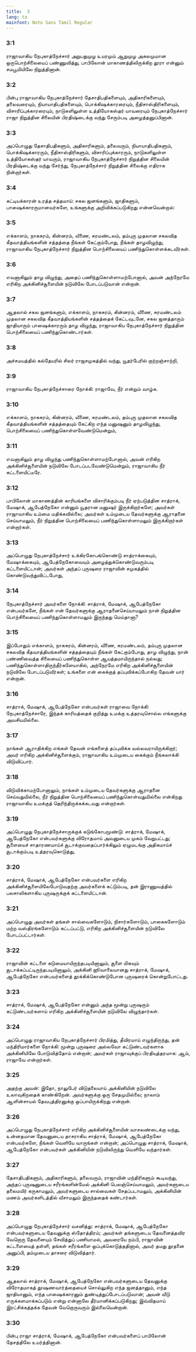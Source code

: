 ```yaml
---
title:  3
lang: ta
mainfont: Noto Sans Tamil Regular
---
```


###  3:1

ராஜாவாகிய நேபுகாத்நேச்சார் அறுபதுமுழ உயரமும் ஆறுமுழ அகலமுமான ஒருபொற்சிலையைப் பண்ணுவித்து, பாபிலோன் மாகாணத்திலிருக்கிற தூரா என்னும் சமபூமியிலே நிறுத்தினான்.

###  3:2

பின்பு ராஜாவாகிய நேபுகாத்நேச்சார் தேசாதிபதிகளையும், அதிகாரிகளையும், தலைவரையும், நியாயாதிபதிகளையும், பொக்கிஷக்காரரையும், நீதிசாஸ்திரிகளையும், விசாரிப்புக்காரரையும், நாடுகளிலுள்ள உத்தியோகஸ்தர் யாவரையும் நேபுகாத்நேச்சார் ராஜா நிறுத்தின சிலையின் பிரதிஷ்டைக்கு வந்து சேரும்படி அழைத்தனுப்பினான்.

###  3:3

அப்பொழுது தேசாதிபதிகளும், அதிகாரிகளும், தலைவரும், நியாயாதிபதிகளும், பொக்கிஷக்காரரும், நீதிசாஸ்திரிகளும், விசாரிப்புக்காரரும், நாடுகளிலுள்ள உத்தியோகஸ்தர் யாவரும், ராஜாவாகிய நேபுகாத்நேச்சார் நிறுத்தின சிலையின் பிரதிஷ்டைக்கு வந்து சேர்ந்து, நேபுகாத்நேச்சார் நிறுத்தின சிலைக்கு எதிராக நின்றார்கள்.

###  3:4

கட்டியக்காரன் உரத்த சத்தமாய்: சகல ஜனங்களும், ஜாதிகளும், பாஷைக்காரருமானவர்களே, உங்களுக்கு அறிவிக்கப்படுகிறது என்னவென்றால்:

###  3:5

எக்காளம், நாகசுரம், கின்னரம், வீணை, சுரமண்டலம், தம்புரு முதலான சகலவித கீதவாத்தியங்களின் சத்தத்தை நீங்கள் கேட்கும்போது, நீங்கள் தாழவிழுந்து, ராஜாவாகிய நேபுகாத்நேச்சார் நிறுத்தின பொற்சிலையைப் பணிந்துகொள்ளக்கடவீர்கள்.

###  3:6

எவனாகிலும் தாழ விழுந்து, அதைப் பணிந்துகொள்ளாமற்போனால், அவன் அந்நேரமே எரிகிற அக்கினிச்சூளையின் நடுவிலே போடப்படுவான் என்றான்.

###  3:7

ஆதலால் சகல ஜனங்களும், எக்காளம், நாகசுரம், கின்னரம், வீணை, சுரமண்டலம் முதலான சகலவித கீதவாத்தியங்களின் சத்தத்தைக் கேட்டவுடனே, சகல ஜனத்தாரும் ஜாதியாரும் பாஷைக்காரரும் தாழ விழுந்து, ராஜாவாகிய நேபுகாத்நேச்சார் நிறுத்தின பொற்சிலையைப் பணிந்துகொண்டார்கள்.

###  3:8

அச்சமயத்தில் கல்தேயரில் சிலர் ராஜசமுகத்தில் வந்து, யூதர்பேரில் குற்றஞ்சாற்றி,

###  3:9

ராஜாவாகிய நேபுகாத்நேச்சாரை நோக்கி: ராஜாவே, நீர் என்றும் வாழ்க.

###  3:10

எக்காளம், நாகசுரம், கின்னரம், வீணை, சுரமண்டலம், தம்புரு முதலான சகலவித கீதவாத்தியங்களின் சத்தத்தையும் கேட்கிற எந்த மனுஷனும் தாழவிழுந்து, பொற்சிலையைப் பணிந்துகொள்ளவேண்டுமென்றும்,

###  3:11

எவனாகிலும் தாழ விழுந்து பணிந்துகொள்ளாமற்போனால், அவன் எரிகிற அக்கினிச்சூளையின் நடுவிலே போடப்படவேண்டுமென்றும், ராஜாவாகிய நீர் கட்டளையிட்டீரே.

###  3:12

பாபிலோன் மாகாணத்தின் காரியங்களை விசாரிக்கும்படி நீர் ஏற்படுத்தின சாத்ராக், மேஷாக், ஆபேத்நேகோ என்னும் யூதரான மனுஷர் இருக்கிறார்களே; அவர்கள் ராஜாவாகிய உம்மை மதிக்கவில்லை; அவர்கள் உம்முடைய தேவர்களுக்கு ஆராதனை செய்யாமலும், நீர் நிறுத்தின பொற்சிலையைப் பணிந்துகொள்ளாமலும் இருக்கிறார்கள் என்றார்கள்.

###  3:13

அப்பொழுது நேபுகாத்நேச்சார் உக்கிரகோபங்கொண்டு சாத்ராக்கையும், மேஷாக்கையும், ஆபேத்நேகோவையும் அழைத்துக்கொண்டுவரும்படி கட்டளையிட்டான்; அவர்கள் அந்தப் புருஷரை ராஜாவின் சமுகத்தில் கொண்டுவந்துவிட்டபோது,

###  3:14

நேபுகாத்நேச்சார் அவர்களை நோக்கி: சாத்ராக், மேஷாக், ஆபேத்நேகோ என்பவர்களே, நீங்கள் என் தேவர்களுக்கு ஆராதனைசெய்யாமலும் நான் நிறுத்தின பொற்சிலையைப் பணிந்துகொள்ளாமலும் இருந்தது மெய்தானா?

###  3:15

இப்போதும் எக்காளம், நாகசுரம், கின்னரம், வீணை, சுரமண்டலம், தம்புரு முதலான சகலவித கீதவாத்தியங்களின் சத்தத்தையும் நீங்கள் கேட்கும்போது, தாழ விழுந்து, நான் பண்ணிவைத்த சிலையைப் பணிந்துகொள்ள ஆயத்தமாயிருந்தால் நல்லது; பணிந்துகொள்ளாதிருந்தீர்களேயாகில், அந்நேரமே எரிகிற அக்கினிச்சூளையின் நடுவிலே போடப்படுவீர்கள்; உங்களை என் கைக்குத் தப்புவிக்கப்போகிற தேவன் யார் என்றான்.

###  3:16

சாத்ராக், மேஷாக், ஆபேத்நேகோ என்பவர்கள் ராஜாவை நோக்கி: நேபுகாத்நேச்சாரே, இந்தக் காரியத்தைக் குறித்து உமக்கு உத்தரவுசொல்ல எங்களுக்கு அவசியமில்லை.

###  3:17

நாங்கள் ஆராதிக்கிற எங்கள் தேவன் எங்களைத் தப்புவிக்க வல்லவராயிருக்கிறார்; அவர் எரிகிற அக்கினிச்சூளைக்கும், ராஜாவாகிய உம்முடைய கைக்கும் நீங்கலாக்கி விடுவிப்பார்.

###  3:18

விடுவிக்காமற்போனாலும், நாங்கள் உம்முடைய தேவர்களுக்கு ஆராதனை செய்வதுமில்லை, நீர் நிறுத்தின பொற்சிலையைப் பணிந்துகொள்வதுமில்லை என்கிறது ராஜாவாகிய உமக்குத் தெரிந்திருக்கக்கடவது என்றார்கள்.

###  3:19

அப்பொழுது நேபுகாத்நேச்சாருக்குக் கடுங்கோபமூண்டு: சாத்ராக், மேஷாக், ஆபேத்நேகோ என்பவர்களுக்கு விரோதமாய் அவனுடைய முகம் வேறுபட்டது; சூளையைச் சாதாரணமாய்ச் சூடாக்குவதைப்பார்க்கிலும் ஏழுமடங்கு அதிகமாய்ச் சூடாக்கும்படி உத்தரவுகொடுத்து,

###  3:20

சாத்ராக், மேஷாக், ஆபேத்நேகோ என்பவர்களை எரிகிற அக்கினிச்சூளையிலேபோடுவதற்கு அவர்களைக் கட்டும்படி, தன் இராணுவத்தில் பலசாலிகளாகிய புருஷருக்குக் கட்டளையிட்டான்.

###  3:21

அப்பொழுது அவர்கள் தங்கள் சால்வைகளோடும், நிசார்களோடும், பாகைகளோடும் மற்ற வஸ்திரங்களோடும் கட்டப்பட்டு, எரிகிற அக்கினிச்சூளையின் நடுவிலே போடப்பட்டார்கள்.

###  3:22

ராஜாவின் கட்டளை கடுமையாயிருந்தபடியினாலும், சூளை மிகவும் சூடாக்கப்பட்டிருந்தபடியினாலும், அக்கினி ஜூவாலையானது சாத்ராக், மேஷாக், ஆபேத்நேகோ என்பவர்களைத் தூக்கிக்கொண்டுபோன புருஷரைக் கொன்றுபோட்டது.

###  3:23

சாத்ராக், மேஷாக், ஆபேத்நேகோ என்னும் அந்த மூன்று புருஷரும் கட்டுண்டவர்களாய் எரிகிற அக்கினிச்சூளையின் நடுவிலே விழுந்தார்கள்.

###  3:24

அப்பொழுது ராஜாவாகிய நேபுகாத்நேச்சார் பிரமித்து, தீவிரமாய் எழுந்திருந்து, தன் மந்திரிமார்களை நோக்கி: மூன்று புருஷரை அல்லவோ கட்டுண்டவர்களாக அக்கினியிலே போடுவித்தோம் என்றான்; அவர்கள் ராஜாவுக்குப் பிரதியுத்தரமாக: ஆம், ராஜாவே என்றார்கள்.

###  3:25

அதற்கு அவன்: இதோ, நாலுபேர் விடுதலையாய் அக்கினியின் நடுவிலே உலாவுகிறதைக் காண்கிறேன். அவர்களுக்கு ஒரு சேதமுமில்லை; நாலாம் ஆளின்சாயல் தேவபுத்திரனுக்கு ஒப்பாயிருக்கிறது என்றான்.

###  3:26

அப்பொழுது நேபுகாத்நேச்சார் எரிகிற அக்கினிச்சூளையின் வாசலண்டைக்கு வந்து, உன்னதமான தேவனுடைய தாசராகிய சாத்ராக், மேஷாக், ஆபேத்நேகோ என்பவர்களே, நீங்கள் வெளியே வாருங்கள் என்றான்; அப்பொழுது சாத்ராக், மேஷாக், ஆபேத்நேகோ என்பவர்கள் அக்கினியின் நடுவிலிருந்து வெளியே வந்தார்கள்.

###  3:27

தேசாதிபதிகளும், அதிகாரிகளும், தலைவரும், ராஜாவின் மந்திரிகளும் கூடிவந்து, அந்தப் புருஷனுடைய சரீரங்களின்மேல் அக்கினி பெலஞ்செய்யாமலும், அவர்களுடைய தலைமயிர் கருகாமலும், அவர்களுடைய சால்வைகள் சேதப்படாமலும், அக்கினியின் மணம் அவர்களிடத்தில் வீசாமலும் இருந்ததைக் கண்டார்கள்.

###  3:28

அப்பொழுது நேபுகாத்நேச்சார் வசனித்து: சாத்ராக், மேஷாக், ஆபேத்நேகோ என்பவர்களுடைய தேவனுக்கு ஸ்தோத்திரம்; அவர்கள் தங்களுடைய தேவனைத்தவிர வேறொரு தேவனையும் சேவித்துப் பணியாமல், அவரையே நம்பி, ராஜாவின் கட்டளையைத் தள்ளி, தங்கள் சரீரங்களை ஒப்புக்கொடுத்ததினால், அவர் தமது தூதனை அனுப்பி, தம்முடைய தாசரை விடுவித்தார்.

###  3:29

ஆதலால் சாத்ராக், மேஷாக், ஆபேத்நேகோ என்பவர்களுடைய தேவனுக்கு விரோதமாகத் தூஷணவார்த்தையைச் சொல்லுகிற எந்த ஜனத்தானும், எந்த ஜாதியானும், எந்த பாஷைக்காரனும் துண்டித்துப்போடப்படுவான்; அவன் வீடு எருக்களமாக்கப்படும் என்று என்னாலே தீர்மானிக்கப்படுகிறது; இவ்விதமாய் இரட்சிக்கத்தக்க தேவன் வேறொருவரும் இல்லையென்றான்.

###  3:30

பின்பு ராஜா சாத்ராக், மேஷாக், ஆபேத்நேகோ என்பவர்களைப் பாபிலோன் தேசத்திலே உயர்த்தினான்.

